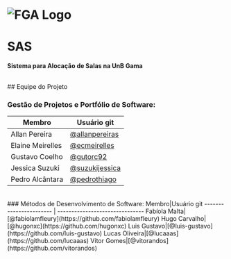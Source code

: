 # ![FGA Logo](https://raw.githubusercontent.com/wiki/fga-gpp-mds/2016.2-Time05-SalasFGA/img/fga_logo.png) 
# SAS
**Sistema para Alocação de Salas na UnB Gama**

<br />
## Equipe do Projeto

### Gestão de Projetos e Portfólio de Software:
Membro|Usuário git 
----------------------- | -------------------------------
Allan Pereira|[@allanpereiras](https://github.com/allanpereiras)     
Elaine Meirelles|[@ecmeirelles](https://github.com/ecmeirelles)   
Gustavo Coelho|[@gutorc92](https://github.com/gutorc92)
Jessica Suzuki|[@suzukijessica](https://github.com/suzukijessica)
Pedro Alcântara|[@pedrothiago](https://github.com/pedrothiago)

<br />
### Métodos de Desenvolvimento de Software:
Membro|Usuário git 
----------------------- | -------------------------------
Fabíola Malta|[@fabiolamfleury](https://github.com/fabiolamfleury)
Hugo Carvalho|[@hugonxc](https://github.com/hugonxc)
Luis Gustavo|[@luis-gustavo](https://github.com/luis-gustavo)
Lucas Oliveira|[@lucaaas](https://github.com/lucaaas)
Vítor Gomes|[@vitorandos](https://github.com/vitorandos)

